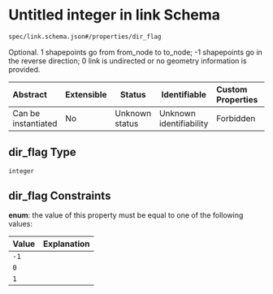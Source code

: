 # Untitled integer in link Schema

```txt
spec/link.schema.json#/properties/dir_flag
```

Optional. 
1  shapepoints go from from_node to to_node;
\-1 shapepoints go in the reverse direction;
0  link is undirected or no geometry information is provided.


| Abstract            | Extensible | Status         | Identifiable            | Custom Properties | Additional Properties | Access Restrictions | Defined In                                                              |
| :------------------ | ---------- | -------------- | ----------------------- | :---------------- | --------------------- | ------------------- | ----------------------------------------------------------------------- |
| Can be instantiated | No         | Unknown status | Unknown identifiability | Forbidden         | Allowed               | none                | [link.schema.json\*](../../out/link.schema.json "open original schema") |

## dir_flag Type

`integer`

## dir_flag Constraints

**enum**: the value of this property must be equal to one of the following values:

| Value | Explanation |
| :---- | ----------- |
| `-1`  |             |
| `0`   |             |
| `1`   |             |
